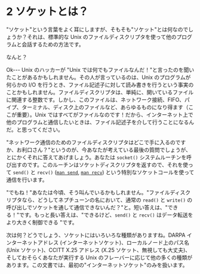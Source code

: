 # 2 ソケットとは？

"ソケット"という言葉をよく耳にしますが、そもそも"ソケット"とは何なのでしょうか？それは、標準的な Unix のファイルディスクリプタを使って他のプログラムと会話するための方法です。

なんと？

Ok--- Unix のハッカーが "Unix では何でもファイルなんだ！"と言ったのを聞いたことがあるかもしれません。その人が言っているのは、Unix のプログラムが何らかの I/O を行うとき、ファイル記述子に対して読み書きを行うという事実のことかもしれません。ファイルディスクリプタは、単純に、開いているファイルに関連する整数です。しかし、このファイルは、ネットワーク接続、FIFO、パイプ、ターミナル、ディスク上のファイルなど、あらゆるものになり得ます（ここが重要）。Unix ではすべてがファイルなのです！だから、インターネット上で他のプログラムと通信したいときは、ファイル記述子を介して行うことになるんだ。と思ってください。

"ネットワーク通信のためのファイルディスクリプタはどこで手に入るのですか、お利口さん？"というのが、今あなたが考えている最後の質問でしょうが、とにかくそれに答えてあげましょう。あなたは `socket()` システムルーチンを呼び出すのです。このルーチンはソケットディスクリプタを返すので、それを使って `send()` と `recv()` ([`man send`](docs/man-pages/#sendman), [`man recv`](docs/man-pages/#recvman)) という特別なソケットコールを使って通信を行います。

"でもね！"あなたは今頃、そう叫んでいるかもしれません。"ファイルディスクリプタなら、どうしてネプチューンの名において、通常の `read()` と `write()` の呼び出しでソケットを通して通信できないんだ？"と。短い答えは、"できる！"です。もっと長い答えは、"できるけど、`send()` と `recv()` はデータ転送をより大きく制御できる "です。

次は何？どうでしょう、ソケットにはいろいろな種類がありますね。DARPA インターネットアドレス (インターネットソケット)、ローカルノード上のパス名 (Unix ソケット)、CCITT X.25 アドレス (X.25 ソケット、無視しても大丈夫)、そしておそらくあなたが実行する Unix のフレーバーに応じて他の多くの種類があります。この文書では、最初の"インターネットソケット"のみを扱います。
